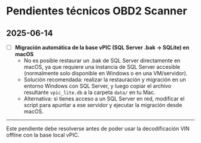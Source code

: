 # Pendientes técnicos OBD2 Scanner

## 2025-06-14

- [ ] **Migración automática de la base vPIC (SQL Server .bak → SQLite) en macOS**
  - No es posible restaurar un .bak de SQL Server directamente en macOS, ya que requiere una instancia de SQL Server accesible (normalmente solo disponible en Windows o en una VM/servidor).
  - Solución recomendada: realizar la restauración y migración en un entorno Windows con SQL Server, y luego copiar el archivo resultante `vpic_lite.db` a la carpeta `data/` en tu Mac.
  - Alternativa: si tienes acceso a un SQL Server en red, modificar el script para apuntar a ese servidor y ejecutar la migración desde macOS.

---

Este pendiente debe resolverse antes de poder usar la decodificación VIN offline con la base local vPIC.
